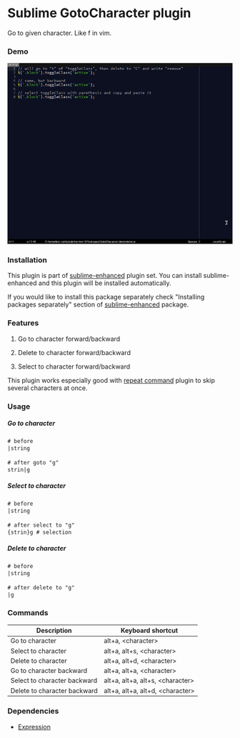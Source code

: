 # Sublime GotoCharacter plugin

Go to given character. Like f<character> in vim.


### Demo

![Demo](https://github.com/shagabutdinov/sublime-enhanced-demos/raw/master/goto_character.gif "Demo")


### Installation

This plugin is part of [sublime-enhanced](http://github.com/shagabutdinov/sublime-enhanced)
plugin set. You can install sublime-enhanced and this plugin will be installed
automatically.

If you would like to install this package separately check "Installing packages
separately" section of [sublime-enhanced](http://github.com/shagabutdinov/sublime-enhanced)
package.


### Features

1. Go to character forward/backward

2. Delete to character forward/backward

3. Select to character forward/backward

This plugin works especially good with [repeat command](http://github.com/shagabutdinov/sublime-repeat-command)
plugin to skip several characters at once.


### Usage

##### Go to character

  ```
  # before
  |string

  # after goto "g"
  strin|g
  ```

##### Select to character

  ```
  # before
  |string

  # after select to "g"
  {strin}g # selection
  ```

##### Delete to character

  ```
  # before
  |string

  # after delete to "g"
  |g
  ```

### Commands

| Description                  | Keyboard shortcut                      |
|------------------------------|----------------------------------------|
| Go to character              | alt+a, &lt;character&gt;               |
| Select to character          | alt+a, alt+s, &lt;character&gt;        |
| Delete to character          | alt+a, alt+d, &lt;character&gt;        |
| Go to character backward     | alt+a, alt+a, &lt;character&gt;        |
| Select to character backward | alt+a, alt+a, alt+s, &lt;character&gt; |
| Delete to character backward | alt+a, alt+a, alt+d, &lt;character&gt; |


### Dependencies

* [Expression](https://github.com/shagabutdinov/sublime-expression)